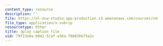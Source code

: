 ```yaml
---
content_type: resource
description: ''
file: https://ol-ocw-studio-app-production.s3.amazonaws.com/courses/cms-608-game-design-spring-2014/79f23e8ab0425cafa56af0b83b675a2c_1506662.vtt
file_type: application/x-subrip
resourcetype: Other
title: 3play caption file
uid: 79f23e8a-b042-5caf-a56a-f0b83b675a2c
---
```

